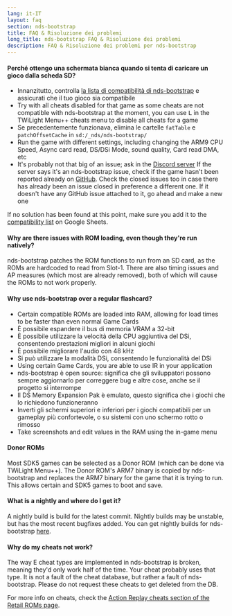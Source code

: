 ```yaml
---
lang: it-IT
layout: faq
section: nds-bootstrap
title: FAQ & Risoluzione dei problemi
long_title: nds-bootstrap FAQ & Risoluzione dei problemi
description: FAQ & Risoluzione dei problemi per nds-bootstrap
---
```


#### Perché ottengo una schermata bianca quando si tenta di caricare un gioco dalla scheda SD?
- Innanzitutto, controlla [la lista di compatibilità di nds-bootstrap](https://docs.google.com/spreadsheets/d/1LRTkXOUXraTMjg1eedz_f7b5jiuyMv2x6e_jY_nyHSc/htmlview#gid=0) e assicurati che il tuo gioco sia compatibile
- Try with all cheats disabled for that game as some cheats are not compatible with nds-bootstrap at the moment, you can use <kbd class="l">L</kbd> in the TWiLight Menu++ cheats menu to disable all cheats for a game
- Se precedentemente funzionava, elimina le cartelle `fatTable` e `patchOffsetCache` in `sd:/_nds/nds-bootstrap/`
- Run the game with different settings, including changing the ARM9 CPU Speed, Async card read, DS/DSi Mode, sound quality, Card read DMA, etc
- It's probably not that big of an issue; ask in the [Discord server](https://discord.gg/yD3spjv) If the server says it's an nds-bootstrap issue, check if the game hasn't been reported already on [GitHub](https://github.com/DS-Homebrew/nds-bootstrap/issues). Check the closed issues too in case there has already been an issue closed in preference a different one. If it doesn't have any GitHub issue attached to it, go ahead and make a new one

If no solution has been found at this point, make sure you add it to the [compatibility list](https://wiki.ds-homebrew.com/nds-bootstrap/testing) on Google Sheets.

#### Why are there issues with ROM loading, even though they're run natively?
nds-bootstrap patches the ROM functions to run from an SD card, as the ROMs are hardcoded to read from Slot-1. There are also timing issues and AP measures (which most are already removed), both of which will cause the ROMs to not work properly.

#### Why use nds-bootstrap over a regular flashcard?
- Certain compatible ROMs are loaded into RAM, allowing for load times to be faster than even normal Game Cards
- È possibile espandere il bus di memoria VRAM a 32-bit
- È possibile utilizzare la velocità della CPU aggiuntiva del DSi, consentendo prestazioni migliori in alcuni giochi
- È possibile migliorare l'audio con 48 kHz
- Si può utilizzare la modalità DSi, consentendo le funzionalità del DSi
- Using certain Game Cards, you are able to use IR in your application
- nds-bootstrap è open source: significa che gli sviluppatori possono sempre aggiornarlo per correggere bug e altre cose, anche se il progetto si interrompe
- Il DS Memory Expansion Pak è emulato, questo significa che i giochi che lo richiedono funzioneranno
- Inverti gli schermi superiori e inferiori per i giochi compatibili per un gameplay più confortevole, o su sistemi con uno schermo rotto o rimosso
- Take screenshots and edit values in the RAM using the in-game menu

#### Donor ROMs
Most SDK5 games can be selected as a Donor ROM (which can be done via TWiLight Menu++). The Donor ROM's ARM7 binary is copied by nds-bootstrap and replaces the ARM7 binary for the game that it is trying to run. This allows certain and SDK5 games to boot and save.

#### What is a nightly and where do I get it?
A nightly build is build for the latest commit. Nightly builds may be unstable, but has the most recent bugfixes added. You can get nightly builds for nds-bootstrap [here](https://github.com/TWLBot/Builds/raw/master/nds-bootstrap.7z).

#### Why do my cheats not work?
The way E cheat types are implemented in nds-bootstrap is broken, meaning they'd only work half of the time. Your cheat probably uses that type. It is not a fault of the cheat database, but rather a fault of nds-bootstrap. Please do not request these cheats to get deleted from the DB.

For more info on cheats, check the [Action Replay cheats section of the Retail ROMs page](https://wiki.ds-homebrew.com/ds-index/retail-roms#action-replay-cheats).

